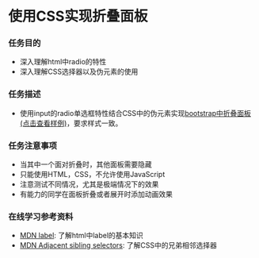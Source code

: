 # 使用CSS实现折叠面板
### 任务目的
* 深入理解html中radio的特性
* 深入理解CSS选择器以及伪元素的使用

### 任务描述
* 使用input的radio单选框特性结合CSS中的伪元素实现[bootstrap中折叠面板(点击查看样例)](http://v3.bootcss.com/javascript/#collapse-example-accordion)，要求样式一致。

### 任务注意事项

* 当其中一个面对折叠时，其他面板需要隐藏
* 只能使用HTML，CSS，不允许使用JavaScript
* 注意测试不同情况，尤其是极端情况下的效果
* 有能力的同学在面板折叠或者展开时添加动画效果

### 在线学习参考资料

* [MDN label](https://developer.mozilla.org/en-US/docs/Web/HTML/Element/label): 了解html中label的基本知识
* [MDN Adjacent sibling selectors](https://developer.mozilla.org/en-US/docs/Web/CSS/Adjacent_sibling_selectors): 了解CSS中的兄弟相邻选择器
